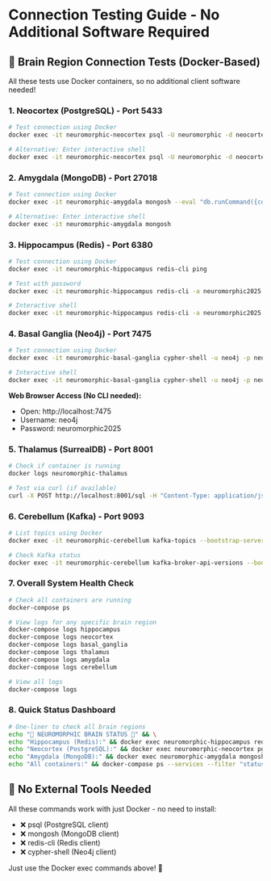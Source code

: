 # Connection Testing Guide - No Additional Software Required

## 🧠 Brain Region Connection Tests (Docker-Based)

All these tests use Docker containers, so no additional client software needed!

### 1. **Neocortex (PostgreSQL) - Port 5433**

```bash
# Test connection using Docker
docker exec -it neuromorphic-neocortex psql -U neuromorphic -d neocortex -c "SELECT version();"

# Alternative: Enter interactive shell
docker exec -it neuromorphic-neocortex psql -U neuromorphic -d neocortex
```

### 2. **Amygdala (MongoDB) - Port 27018**

```bash
# Test connection using Docker
docker exec -it neuromorphic-amygdala mongosh --eval "db.runCommand({connectionStatus: 1})"

# Alternative: Enter interactive shell  
docker exec -it neuromorphic-amygdala mongosh
```

### 3. **Hippocampus (Redis) - Port 6380**

```bash
# Test connection using Docker
docker exec -it neuromorphic-hippocampus redis-cli ping

# Test with password
docker exec -it neuromorphic-hippocampus redis-cli -a neuromorphic2025 ping

# Interactive shell
docker exec -it neuromorphic-hippocampus redis-cli -a neuromorphic2025
```

### 4. **Basal Ganglia (Neo4j) - Port 7475**

```bash
# Test connection using Docker
docker exec -it neuromorphic-basal-ganglia cypher-shell -u neo4j -p neuromorphic2025 "RETURN 'Neo4j is online' AS status;"

# Interactive shell
docker exec -it neuromorphic-basal-ganglia cypher-shell -u neo4j -p neuromorphic2025
```

**Web Browser Access (No CLI needed):**
- Open: http://localhost:7475
- Username: neo4j
- Password: neuromorphic2025

### 5. **Thalamus (SurrealDB) - Port 8001**

```bash
# Check if container is running
docker logs neuromorphic-thalamus

# Test via curl (if available)
curl -X POST http://localhost:8001/sql -H "Content-Type: application/json" -d '{"sql":"INFO FOR DB;"}'
```

### 6. **Cerebellum (Kafka) - Port 9093**

```bash
# List topics using Docker
docker exec -it neuromorphic-cerebellum kafka-topics --bootstrap-server localhost:9092 --list

# Check Kafka status
docker exec -it neuromorphic-cerebellum kafka-broker-api-versions --bootstrap-server localhost:9092
```

### 7. **Overall System Health Check**

```bash
# Check all containers are running
docker-compose ps

# View logs for any specific brain region
docker-compose logs hippocampus
docker-compose logs neocortex  
docker-compose logs basal_ganglia
docker-compose logs thalamus
docker-compose logs amygdala
docker-compose logs cerebellum

# View all logs
docker-compose logs
```

### 8. **Quick Status Dashboard**

```bash
# One-liner to check all brain regions
echo "🧠 NEUROMORPHIC BRAIN STATUS 🧠" && \
echo "Hippocampus (Redis):" && docker exec neuromorphic-hippocampus redis-cli -a neuromorphic2025 ping 2>/dev/null || echo "❌ Offline" && \
echo "Neocortex (PostgreSQL):" && docker exec neuromorphic-neocortex pg_isready -U neuromorphic 2>/dev/null || echo "❌ Offline" && \
echo "Amygdala (MongoDB):" && docker exec neuromorphic-amygdala mongosh --quiet --eval "db.runCommand({ping: 1}).ok" 2>/dev/null || echo "❌ Offline" && \
echo "All containers:" && docker-compose ps --services --filter "status=running" | wc -l && echo "brain regions online! 🚀"
```

## 🎯 **No External Tools Needed**

All these commands work with just Docker - no need to install:
- ❌ psql (PostgreSQL client)
- ❌ mongosh (MongoDB client)  
- ❌ redis-cli (Redis client)
- ❌ cypher-shell (Neo4j client)

Just use the Docker exec commands above! 🐳